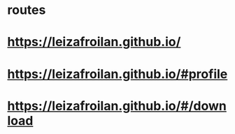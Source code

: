 # routes
# https://leizafroilan.github.io/
# https://leizafroilan.github.io/#profile
# https://leizafroilan.github.io/#/download